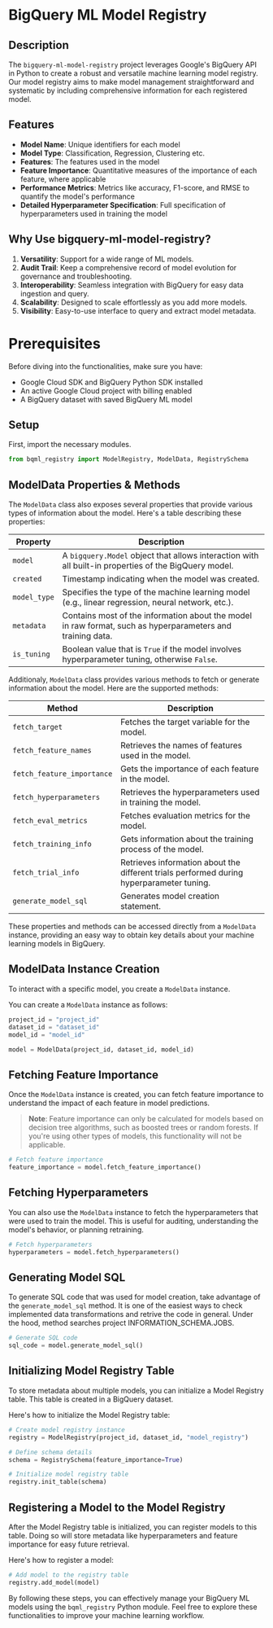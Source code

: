# BigQuery ML Model Registry 

## Description

The `bigquery-ml-model-registry` project leverages Google's BigQuery API in Python to create a robust and versatile machine learning model registry. Our model registry aims to make model management straightforward and systematic by including comprehensive information for each registered model.

## Features

- **Model Name**: Unique identifiers for each model
- **Model Type**: Classification, Regression, Clustering etc.
- **Features**: The features used in the model
- **Feature Importance**: Quantitative measures of the importance of each feature, where applicable
- **Performance Metrics**: Metrics like accuracy, F1-score, and RMSE to quantify the model's performance
- **Detailed Hyperparameter Specification**: Full specification of hyperparameters used in training the model

## Why Use bigquery-ml-model-registry?

1. **Versatility**: Support for a wide range of ML models.
2. **Audit Trail**: Keep a comprehensive record of model evolution for governance and troubleshooting.
3. **Interoperability**: Seamless integration with BigQuery for easy data ingestion and query.
4. **Scalability**: Designed to scale effortlessly as you add more models.
5. **Visibility**: Easy-to-use interface to query and extract model metadata.

# Prerequisites

Before diving into the functionalities, make sure you have:

- Google Cloud SDK and BigQuery Python SDK installed
- An active Google Cloud project with billing enabled
- A BigQuery dataset with saved BigQuery ML model

## Setup

First, import the necessary modules.

```python
from bqml_registry import ModelRegistry, ModelData, RegistrySchema
```

## ModelData Properties & Methods

The `ModelData` class also exposes several properties that provide various types of information about the model. Here's a table describing these properties:

| Property       | Description                                                                                                 |
|----------------|-------------------------------------------------------------------------------------------------------------|
| `model`        | A `bigquery.Model` object that allows interaction with all built-in properties of the BigQuery model.        |
| `created`      | Timestamp indicating when the model was created.                                                            |
| `model_type`   | Specifies the type of the machine learning model (e.g., linear regression, neural network, etc.).            |
| `metadata`     | Contains most of the information about the model in raw format, such as hyperparameters and training data.   |
| `is_tuning`    | Boolean value that is `True` if the model involves hyperparameter tuning, otherwise `False`.                 |

Additionaly, `ModelData` class provides various methods to fetch or generate information about the model. Here are the supported methods:

| Method                  | Description                                                                                     |
|-------------------------|-------------------------------------------------------------------------------------------------|
| `fetch_target`          | Fetches the target variable for the model.                                                      |
| `fetch_feature_names`   | Retrieves the names of features used in the model.                                               |
| `fetch_feature_importance` | Gets the importance of each feature in the model.                                              |
| `fetch_hyperparameters` | Retrieves the hyperparameters used in training the model.                                        |
| `fetch_eval_metrics`    | Fetches evaluation metrics for the model.                                                       |
| `fetch_training_info`   | Gets information about the training process of the model.                                        |
| `fetch_trial_info`      | Retrieves information about the different trials performed during hyperparameter tuning.         |
| `generate_model_sql`    | Generates model creation statement.                                      |

These properties and methods can be accessed directly from a `ModelData` instance, providing an easy way to obtain key details about your machine learning models in BigQuery.

## ModelData Instance Creation

To interact with a specific model, you create a `ModelData` instance. 

You can create a `ModelData` instance as follows:

```python
project_id = "project_id"
dataset_id = "dataset_id"
model_id = "model_id"

model = ModelData(project_id, dataset_id, model_id)
```

## Fetching Feature Importance

Once the `ModelData` instance is created, you can fetch feature importance to understand the impact of each feature in model predictions. 
> **Note**: Feature importance can only be calculated for models based on decision tree algorithms, such as boosted trees or random forests. If you're using other types of models, this functionality will not be applicable.


```python
# Fetch feature importance
feature_importance = model.fetch_feature_importance()
```

## Fetching Hyperparameters

You can also use the `ModelData` instance to fetch the hyperparameters that were used to train the model. This is useful for auditing, understanding the model's behavior, or planning retraining.

```python
# Fetch hyperparameters
hyperparameters = model.fetch_hyperparameters()
```

## Generating Model SQL 

To generate SQL code that was used for model creation, take advantage of the `generate_model_sql` method. 
It is one of the easiest ways to check implemented data transformations and retrive the code in general. 
Under the hood, method searches project INFORMATION_SCHEMA.JOBS. 

```python
# Generate SQL code
sql_code = model.generate_model_sql()
```

## Initializing Model Registry Table

To store metadata about multiple models, you can initialize a Model Registry table. This table is created in a BigQuery dataset.

Here's how to initialize the Model Registry table:

```python
# Create model registry instance
registry = ModelRegistry(project_id, dataset_id, "model_registry")

# Define schema details
schema = RegistrySchema(feature_importance=True)

# Initialize model registry table
registry.init_table(schema)
```

## Registering a Model to the Model Registry

After the Model Registry table is initialized, you can register models to this table. Doing so will store metadata like hyperparameters and feature importance for easy future retrieval.

Here's how to register a model:

```python
# Add model to the registry table
registry.add_model(model)
```

By following these steps, you can effectively manage your BigQuery ML models using the `bqml_registry` Python module. Feel free to explore these functionalities to improve your machine learning workflow.
